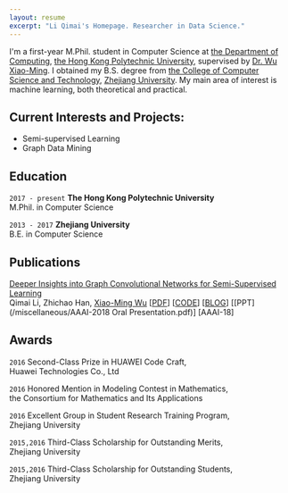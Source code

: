 ```yaml
---
layout: resume
excerpt: "Li Qimai's Homepage. Researcher in Data Science."
---
```

I'm a first-year M.Phil. student in Computer Science at [the Department of Computing](https://www.comp.polyu.edu.hk), [the Hong Kong Polytechnic University](https://www.polyu.edu.hk), supervised by [Dr. Wu Xiao-Ming](http://www4.comp.polyu.edu.hk/~csxmwu/).
 I obtained my B.S. degree from [the College of Computer Science and Technology](http://www.cs.zju.edu.cn/english/), [Zhejiang University](http://www.zju.edu.cn/english/).
My main area of interest is machine learning, both theoretical and practical.


## Current Interests and Projects:

- Semi-supervised Learning
- Graph Data Mining


## Education

`2017 - present`
__The Hong Kong Polytechnic University__  
M.Phil. in Computer Science

`2013 - 2017`
__Zhejiang University__  
B.E. in Computer Science


## Publications

[Deeper Insights into Graph Convolutional Networks for Semi-Supervised Learning](https://arxiv.org/abs/1801.07606)   
Qimai Li, Zhichao Han, [Xiao-Ming Wu]((http://www4.comp.polyu.edu.hk/~csxmwu/))
[[PDF](https://arxiv.org/pdf/1801.07606.pdf)]
[[CODE](https://github.com/liqimai/gcn/tree/AAAI-18/)]
[[BLOG](/blog/AAAI-18/)]
[[PPT](/miscellaneous/AAAI-2018 Oral Presentation.pdf)]
[AAAI-18]


## Awards
`2016`
Second-Class Prize in HUAWEI Code Craft,  
Huawei Technologies Co., Ltd

`2016` Honored Mention in Modeling Contest in Mathematics,  
the Consortium for Mathematics and Its Applications

`2016` Excellent Group in Student Research Training Program,  
Zhejiang University

`2015,2016` Third-Class Scholarship for Outstanding Merits,  
Zhejiang University

`2015,2016` Third-Class Scholarship for Outstanding Students,  
Zhejiang University
